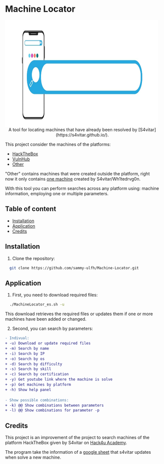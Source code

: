 # Machine Locator
<p align="center">
  <img src="images/main.jpg"
      alt="Finder jpg"
      width="500"
      height="350"
      style="float: left; margin-right: 10px;">
</p>



<p align=center>
A tool for locating machines that have already been resolved by [S4vitar](https://s4vitar.github.io/).
</p>

This project consider the machines of the platforms:
- [HackTheBox](https://www.hackthebox.com/)
- [VulnHub](https://www.vulnhub.com/)
- [Other]()

"Other" contains machines that were created outside the platform, right now it only contains [one machine](https://drive.google.com/file/d/1bxoTy0arnh4-yRFEcEozTeHc932X28Hu/view) created by S4vitar/Wh1tedrvg0n.

With this tool you can perform searches across any platform using: machine information, employing one or multiple parameters.

## Table of content
- [Installation](#Instalation)
- [Application](#Application)
- [Credits](#Credits)

## Installation
1. Clone the repository:
```bash
  git clone https://github.com/sammy-ulfh/Machine-Locator.git
```

## Application
1. First, you need to download required files:
```bash
  ./MachineLocator_es.sh -u
```
This download retrieves the required files or updates them if one or more machines have been added or changed.

2. Second, you can search by parameters:
```diff
- Indivual:
+ -u) Download or update required files
+ -m) Search by name
+ -i) Search by IP
+ -o) Search by os
+ -d) Search by difficulty
+ -s) Search by skill
+ -c) Search by certification
+ -y) Get youtube link where the machine is solve
+ -p) Get machines by platform
+ -h) Show help panel

- Show possible combinations:
+ -k) @@ Show combinations between parameters
+ -l) @@ Show combinations for parameter -p
```

## Credits
This project is an improvement of the project to search machines of the platform HackTheBox given by S4vitar on [Hack4u Academy](https://hack4u.io/).

The program take the information of a [google sheet](https://docs.google.com/spreadsheets/d/1dzvaGlT_0xnT-PGO27Z_4prHgA8PHIpErmoWdlUrSoA/edit?gid=0#gid=0) that s4vitar updates when solve a new machine.
